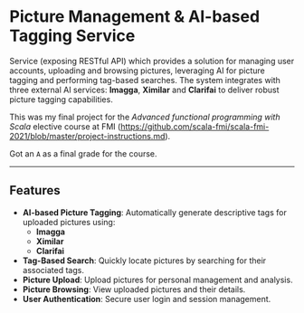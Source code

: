 # Picture Management & AI-based Tagging Service

Service (exposing RESTful API) which provides a solution for managing user accounts, uploading and browsing pictures, leveraging AI for picture tagging and performing tag-based searches. The system integrates with three external AI services: **Imagga**, **Ximilar** and **Clarifai** to deliver robust picture tagging capabilities.

This was my final project for the *Advanced functional programming with Scala* elective course at FMI (https://github.com/scala-fmi/scala-fmi-2021/blob/master/project-instructions.md).

Got an `A` as a final grade for the course.

---

## Features

- **AI-based Picture Tagging**: Automatically generate descriptive tags for uploaded pictures using:
    - **Imagga**
    - **Ximilar**
    - **Clarifai**
- **Tag-Based Search**: Quickly locate pictures by searching for their associated tags.
- **Picture Upload**: Upload pictures for personal management and analysis.
- **Picture Browsing**: View uploaded pictures and their details.
- **User Authentication**: Secure user login and session management.
